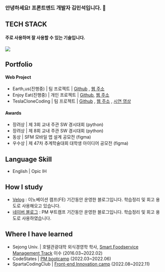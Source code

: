 ### 안녕하세요! 프론트엔드 개발자 김민석입니다.  👋

## TECH STACK

 #### 주로 사용하며 잘 사용할 수 있는 기술입니다.



<p herf="https://skillicons.dev">
  <img src="https://skillicons.dev/icons?i=react,redux,styledcomponents,tailwindcss,figma&perline=20"/>
</p>


## Portfolio 

 #### Web Project
- Earth,us(진행중) | 팀 프로젝트 | [Github](https://github.com/Team-1-Final-Project/FE-Final-Project) , [웹 주소](http://earth-us.s3-website.ap-northeast-2.amazonaws.com)
- Enjoy Eat(진행중) | 개인 프로젝트 | [Github](https://github.com/shackstack/PersonalProject_MyRestaurantMap), [웹 주소](https://enjoyeat.vercel.app/)
- TeslaCloneCoding | 팀 프로젝트 | [Github](https://github.com/shackstack/TeamProject_TeslaCloneCoding) , [웹 주소](https://front-final-eight.vercel.app/) , [시연 영상](https://youtu.be/qbBWyi4HhkU)

 #### Awards
- 장려상 | 제 3회 교내 주관 SW 경시대회 (python)
- 장려상 | 제 8회 교내 주관 SW 경시대회 (python)
- 동상 | SFM 모바일 앱 설계 공모전 (figma)
- 우수상 | 제 47차 추계학술대회 대학생 아이디어 공모전 (figma)

## Language Skill

- English | Opic IH

## How I study

- [Velog](https://velog.io/@shackstack) : 이노베이션 캠프(FE) 기간동안 운영한 블로그입니다. 학습정리 및 회고 용도로 사용해오고 있습니다.
- [네이버 블로그](https://blog.naver.com/kms1061) : PM 부트캠프 기간동안 운영한 블로그입니다. 학습정리 및 회고 용도로 사용하였습니다.

## Where I have learned

- Sejong Univ. | 호텔관광대학 외식경영학 학사, [Smart Foodservice Management Track](https://lincplus.sejong.ac.kr/ko/society/smart/intro) 이수 (2016.03~2022.02)
- CodeStates | [PM bootcamp](https://www.codestates.com/course/pm) (2022.03~2022.06)
- SpartaCodingClub | [Front-end Innovation camp](https://innovationcampseoul.oopy.io/) (2022.08~2022.11)
